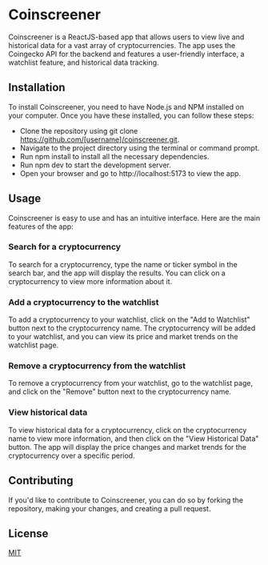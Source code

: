 # Coinscreener
Coinscreener is a ReactJS-based app that allows users to view live and historical data for a vast array of cryptocurrencies. The app uses the Coingecko API for the backend and features a user-friendly interface, a watchlist feature, and historical data tracking.

## Installation
To install Coinscreener, you need to have Node.js and NPM installed on your computer. Once you have these installed, you can follow these steps:

* Clone the repository using git clone https://github.com/[username]/coinscreener.git.
* Navigate to the project directory using the terminal or command prompt.
* Run npm install to install all the necessary dependencies.
* Run npm dev to start the development server.
* Open your browser and go to http://localhost:5173 to view the app.

## Usage
Coinscreener is easy to use and has an intuitive interface. Here are the main features of the app:

### Search for a cryptocurrency
To search for a cryptocurrency, type the name or ticker symbol in the search bar, and the app will display the results. You can click on a cryptocurrency to view more information about it.

### Add a cryptocurrency to the watchlist
To add a cryptocurrency to your watchlist, click on the "Add to Watchlist" button next to the cryptocurrency name. The cryptocurrency will be added to your watchlist, and you can view its price and market trends on the watchlist page.

### Remove a cryptocurrency from the watchlist
To remove a cryptocurrency from your watchlist, go to the watchlist page, and click on the "Remove" button next to the cryptocurrency name.

### View historical data
To view historical data for a cryptocurrency, click on the cryptocurrency name to view more information, and then click on the "View Historical Data" button. The app will display the price changes and market trends for the cryptocurrency over a specific period.

## Contributing
If you'd like to contribute to Coinscreener, you can do so by forking the repository, making your changes, and creating a pull request.

## License

[MIT](https://choosealicense.com/licenses/mit/)